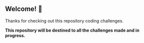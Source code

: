 ## Welcome! 👋

Thanks for checking out this repository coding challenges.

**This repository will be destined to all the challenges made and in progress.**
